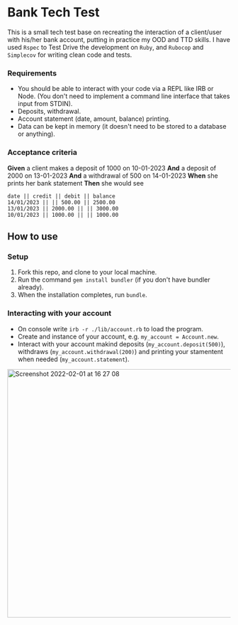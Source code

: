 # Bank Tech Test

This is a small tech test base on recreating the interaction of a client/user with his/her bank account, putting in practice my OOD and TTD skills. I have used `Rspec` to Test Drive the development on `Ruby`, and `Rubocop` and `Simplecov` for writing clean code and tests.

### Requirements

* You should be able to interact with your code via a REPL like IRB or Node. (You don't need to implement a command line interface that takes input from STDIN).
* Deposits, withdrawal.
* Account statement (date, amount, balance) printing.
* Data can be kept in memory (it doesn't need to be stored to a database or anything).

### Acceptance criteria

**Given** a client makes a deposit of 1000 on 10-01-2023
**And** a deposit of 2000 on 13-01-2023
**And** a withdrawal of 500 on 14-01-2023
**When** she prints her bank statement
**Then** she would see

```
date || credit || debit || balance
14/01/2023 || || 500.00 || 2500.00
13/01/2023 || 2000.00 || || 3000.00
10/01/2023 || 1000.00 || || 1000.00
```

How to use
----------

### Setup


1. Fork this repo, and clone to your local machine.
2. Run the command `gem install bundler` (if you don't have bundler already).
3. When the installation completes, run `bundle`.

### Interacting with your account

- On console write `irb -r ./lib/account.rb` to load the program.
- Create and instance of your account, e.g. `my_account = Account.new`.
- Interact with your account makind deposits (`my_account.deposit(500)`), withdraws (`my_account.withdrawal(200)`) and printing your stamentent when needed (`my_account.statement`).

<img width="559" alt="Screenshot 2022-02-01 at 16 27 08" src="https://user-images.githubusercontent.com/86299300/151997758-bb4c5b1c-e199-4ae4-8c5d-4d63f174baa1.png">
